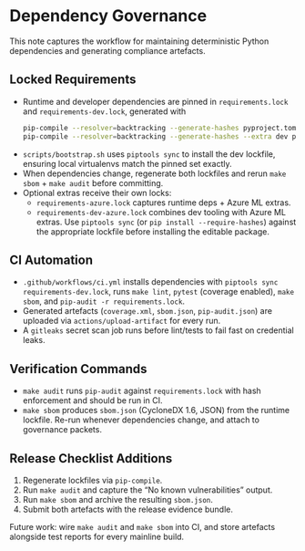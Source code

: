 # Dependency Governance

This note captures the workflow for maintaining deterministic Python
dependencies and generating compliance artefacts.

## Locked Requirements

- Runtime and developer dependencies are pinned in `requirements.lock` and
  `requirements-dev.lock`, generated with
  ```bash
  pip-compile --resolver=backtracking --generate-hashes pyproject.toml
  pip-compile --resolver=backtracking --generate-hashes --extra dev pyproject.toml
  ```
- `scripts/bootstrap.sh` uses `piptools sync` to install the dev lockfile,
  ensuring local virtualenvs match the pinned set exactly.
- When dependencies change, regenerate both lockfiles and rerun
  `make sbom` + `make audit` before committing.
- Optional extras receive their own locks:
  * `requirements-azure.lock` captures runtime deps + Azure ML extras.
  * `requirements-dev-azure.lock` combines dev tooling with Azure ML extras.
  Use `piptools sync` (or `pip install --require-hashes`) against the
  appropriate lockfile before installing the editable package.

## CI Automation

- `.github/workflows/ci.yml` installs dependencies with `piptools sync
  requirements-dev.lock`, runs `make lint`, `pytest` (coverage enabled),
  `make sbom`, and `pip-audit -r requirements.lock`.
- Generated artefacts (`coverage.xml`, `sbom.json`, `pip-audit.json`) are
  uploaded via `actions/upload-artifact` for every run.
- A `gitleaks` secret scan job runs before lint/tests to fail fast on
  credential leaks.

## Verification Commands

- `make audit` runs `pip-audit` against `requirements.lock` with hash
  enforcement and should be run in CI.
- `make sbom` produces `sbom.json` (CycloneDX 1.6, JSON) from the runtime
  lockfile. Re-run whenever dependencies change, and attach to governance
  packets.

## Release Checklist Additions

1. Regenerate lockfiles via `pip-compile`.
2. Run `make audit` and capture the “No known vulnerabilities” output.
3. Run `make sbom` and archive the resulting `sbom.json`.
4. Submit both artefacts with the release evidence bundle.

Future work: wire `make audit` and `make sbom` into CI, and store
artefacts alongside test reports for every mainline build.
